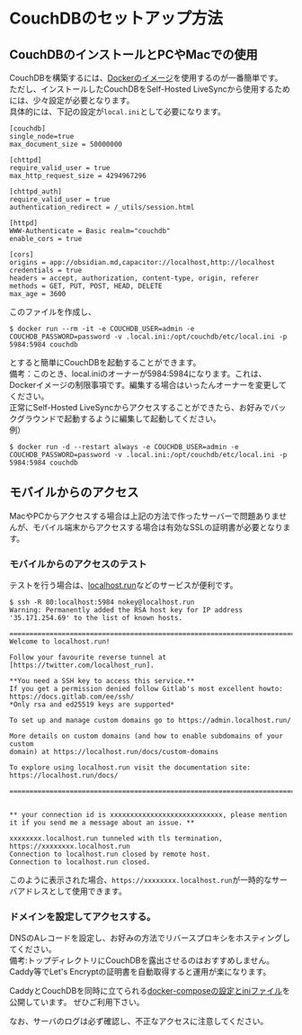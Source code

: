 # CouchDBのセットアップ方法

## CouchDBのインストールとPCやMacでの使用
CouchDBを構築するには、[Dockerのイメージ](https://hub.docker.com/_/couchdb)を使用するのが一番簡単です。  
ただし、インストールしたCouchDBをSelf-Hosted LiveSyncから使用するためには、少々設定が必要となります。  
具体的には、下記の設定が`local.ini`として必要になります。

```
[couchdb]
single_node=true
max_document_size = 50000000

[chttpd]
require_valid_user = true
max_http_request_size = 4294967296

[chttpd_auth]
require_valid_user = true
authentication_redirect = /_utils/session.html

[httpd]
WWW-Authenticate = Basic realm="couchdb"
enable_cors = true

[cors]
origins = app://obsidian.md,capacitor://localhost,http://localhost
credentials = true
headers = accept, authorization, content-type, origin, referer
methods = GET, PUT, POST, HEAD, DELETE
max_age = 3600
```

このファイルを作成し、
```
$ docker run --rm -it -e COUCHDB_USER=admin -e COUCHDB_PASSWORD=password -v .local.ini:/opt/couchdb/etc/local.ini -p 5984:5984 couchdb
```
とすると簡単にCouchDBを起動することができます。  
備考：このとき、local.iniのオーナーが5984:5984になります。これは、Dockerイメージの制限事項です。編集する場合はいったんオーナーを変更してください。  
正常にSelf-Hosted LiveSyncからアクセスすることができたら、お好みでバックグラウンドで起動するように編集して起動してください。  
例）  
```
$ docker run -d --restart always -e COUCHDB_USER=admin -e COUCHDB_PASSWORD=password -v .local.ini:/opt/couchdb/etc/local.ini -p 5984:5984 couchdb
```


## モバイルからのアクセス
MacやPCからアクセスする場合は上記の方法で作ったサーバーで問題ありませんが、モバイル端末からアクセスする場合は有効なSSLの証明書が必要となります。

### モバイルからのアクセスのテスト
テストを行う場合は、[localhost.run](http://localhost.run/)などのサービスが便利です。
```
$ ssh -R 80:localhost:5984 nokey@localhost.run
Warning: Permanently added the RSA host key for IP address '35.171.254.69' to the list of known hosts.

===============================================================================
Welcome to localhost.run!

Follow your favourite reverse tunnel at [https://twitter.com/localhost_run].

**You need a SSH key to access this service.**
If you get a permission denied follow Gitlab's most excellent howto:
https://docs.gitlab.com/ee/ssh/
*Only rsa and ed25519 keys are supported*

To set up and manage custom domains go to https://admin.localhost.run/

More details on custom domains (and how to enable subdomains of your custom
domain) at https://localhost.run/docs/custom-domains

To explore using localhost.run visit the documentation site:
https://localhost.run/docs/

===============================================================================


** your connection id is xxxxxxxxxxxxxxxxxxxxxxxxxxxx, please mention it if you send me a message about an issue. **

xxxxxxxx.localhost.run tunneled with tls termination, https://xxxxxxxx.localhost.run
Connection to localhost.run closed by remote host.
Connection to localhost.run closed.
```
このように表示された場合、`https://xxxxxxxx.localhost.run`が一時的なサーバアドレスとして使用できます。

### ドメインを設定してアクセスする。

DNSのAレコードを設定し、お好みの方法でリバースプロキシをホスティングしてください。  
備考:トップディレクトリにCouchDBを露出させるのはおすすめしません。  
Caddy等でLet's Encryptの証明書を自動取得すると運用が楽になります。

CaddyとCouchDBを同時に立てられる[docker-composeの設定とiniファイル](https://github.com/vrtmrz/self-hosted-livesync-server)を公開しています。
ぜひご利用下さい。

なお、サーバのログは必ず確認し、不正なアクセスに注意してください。